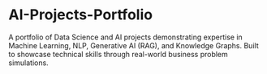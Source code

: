 # AI-Projects-Portfolio
A portfolio of Data Science and AI projects demonstrating expertise in Machine Learning, NLP, Generative AI (RAG), and Knowledge Graphs. Built to showcase technical skills through real-world business problem simulations.

